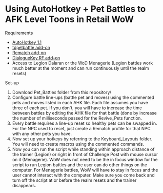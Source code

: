 Using AutoHotkey + Pet Battles to AFK Level Toons in Retail WoW
================================================================

Requirements

-   [AutoHotkey 1.1](https://www.autohotkey.com/download/ahk-install.exe)
-   [tdpetbattle add-on](https://www.curseforge.com/wow/addons/pet-battle-scripts)
-   [Rematch add-on](https://www.curseforge.com/wow/addons/rematch)
-   [DialogueKey RF add-on](https://www.curseforge.com/wow/addons/dialogkey-df)
-   Access to Legion Dalaran or the WoD Menagerie (Legion battles work much better at the moment and can run continuously until the realm resets)

Set-up

1.  Download Pet_Battles folder from this repository/
2.  Configure battle line-ups (battle pet and moves) using the commented pets and moves listed in each AHK file. Each file assumes you have three of each pet. If you don't, you will have to increase the time between battles by editing the AHK file for that battle (done by increase the number of milliseconds passed for the Revive_Pets function.
3.  Every battle requires a line-up reset so healthy pets can be swapped in. For the NPC used to reset, just create a Rematch profile for that NPC with any other pets you have.
4.  Now set up your hotkeys by referring to the Keyboard_Layouts folder. You will need to create macros using the commented commands.
5.  Now you can run the script while standing within approach distance of the trainer (Legion) or right in front of Challenge Post with mouse cursor on it (Menagerie). WoW does not need to be the in focus window for the script to run Legion battles and the user can do other things on the computer. For Menagerie battles, WoW will have to stay in focus and the user cannot interact with the computer. Make sure you come back and turn off the script at or before the realm resets and the trainer disappears.
